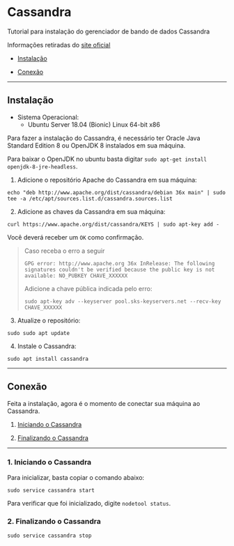 # Cassandra

Tutorial para instalação do gerenciador de bando de dados Cassandra

Informações retiradas do [site oficial](http://cassandra.apache.org/doc/latest/getting_started/index.html)

- [Instalação](#Instalação)

- [Conexão](#Conexão)

---
## Instalação

- Sistema Operacional:
    - Ubuntu Server 18.04 (Bionic) Linux 64-bit x86

Para fazer a instalação do Cassandra, é necessário ter Oracle Java Standard Edition 8 ou OpenJDK 8 instalados em sua máquina.

Para baixar o OpenJDK no ubuntu basta digitar `sudo apt-get install openjdk-8-jre-headless`.

1) Adicione o repositório Apache do Cassandra em sua máquina:

```
echo "deb http://www.apache.org/dist/cassandra/debian 36x main" | sudo tee -a /etc/apt/sources.list.d/cassandra.sources.list
```

2) Adicione as chaves da Cassandra em sua máquina:

```
curl https://www.apache.org/dist/cassandra/KEYS | sudo apt-key add -
```

Você deverá receber um `OK` como confirmação.

> Caso receba o erro a seguir
> ```
> GPG error: http://www.apache.org 36x InRelease: The following signatures couldn't be verified because the public key is not available: NO_PUBKEY CHAVE_XXXXXX
> ```
> Adicione a chave pública indicada pelo erro:
> ```
> sudo apt-key adv --keyserver pool.sks-keyservers.net --recv-key CHAVE_XXXXXX
> ```

3) Atualize o repositório:

```
sudo sudo apt update
```

4) Instale o Cassandra:

```
sudo apt install cassandra
```

---
## Conexão

Feita a instalação, agora é o momento de conectar sua máquina ao Cassandra.

1) [Iniciando o Cassandra](#1.-Iniciando-o-Cassandra)

2) [Finalizando o Cassandra](#2.-Finalizando-o-Cassandra)

<!--3) [Conectando ao MongoDB](#3.-Utilizando-ao-Cassandra)-->

---
### 1. Iniciando o Cassandra

Para inicializar, basta copiar o comando abaixo:

```
sudo service cassandra start
```

Para verificar que foi inicializado, digite `nodetool status`.

### 2. Finalizando o Cassandra

```
sudo service cassandra stop
```

<!--### 3. Conectando ao Cassandra

É necessário que o Cassandra esteja rodando em sua máquina, na porta 27017. Para isso basta seguir o passo [iniciando o MongoDB](#1.-Iniciando-o-MongoDB). Feito isso, bastaexecutar o comando abaixo no seu terminal para se conectar.

```
mongo
```

Feito isso, o gerenciador pode ser utilizado conforme sua necessidade.

Uma vez conectado, para sair, basta digitar `exit`.-->